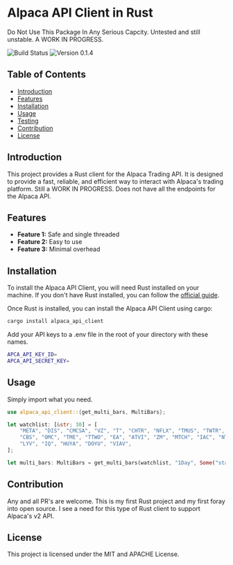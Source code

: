 # Alpaca API Client in Rust

Do Not Use This Package In Any Serious Capcity. Untested and still unstable. A WORK IN PROGRESS.

![Build Status](https://img.shields.io/badge/build-passing-green.svg)
![Version 0.1.4](https://img.shields.io/badge/version-0.1.4-blue.svg)

## Table of Contents

- [Introduction](#introduction)
- [Features](#features)
- [Installation](#installation)
- [Usage](#usage)
- [Testing](#testing)
- [Contribution](#contribution)
- [License](#license)

## Introduction

This project provides a Rust client for the Alpaca Trading API. It is designed to provide a fast, reliable, and efficient way to interact with Alpaca's trading platform. Still a WORK IN PROGRESS. Does not have all the endpoints for the Alpaca API.

## Features

- **Feature 1:** Safe and single threaded
- **Feature 2:** Easy to use
- **Feature 3:** Minimal overhead

## Installation

To install the Alpaca API Client, you will need Rust installed on your machine. If you don't have Rust installed, you can follow the [official guide](https://www.rust-lang.org/tools/install).

Once Rust is installed, you can install the Alpaca API Client using cargo:

```bash
cargo install alpaca_api_client
```

Add your API keys to a .env file in the root of your directory with these names.

```bash
APCA_API_KEY_ID=
APCA_API_SECRET_KEY=
```

## Usage

Simply import what you need.

```rust
use alpaca_api_client::{get_multi_bars, MultiBars};

let watchlist: [&str; 30] = [
    "META", "DIS", "CMCSA", "VZ", "T", "CHTR", "NFLX", "TMUS", "TWTR", "FOXA", "FOX", "DISH",
    "CBS", "OMC", "TME", "TTWO", "EA", "ATVI", "ZM", "MTCH", "IAC", "NTES", "BIDU", "ROKU", "SPOT",
    "LYV", "IQ", "HUYA", "DOYU", "VIAV",
];

let multi_bars: MultiBars = get_multi_bars(watchlist, "1Day", Some("start=2022-01-01"));
```

## Contribution

Any and all PR's are welcome. This is my first Rust project and my first foray into open source. I see a need for this type of Rust client to support Alpaca's v2 API.

## License

This project is licensed under the MIT and APACHE License.
